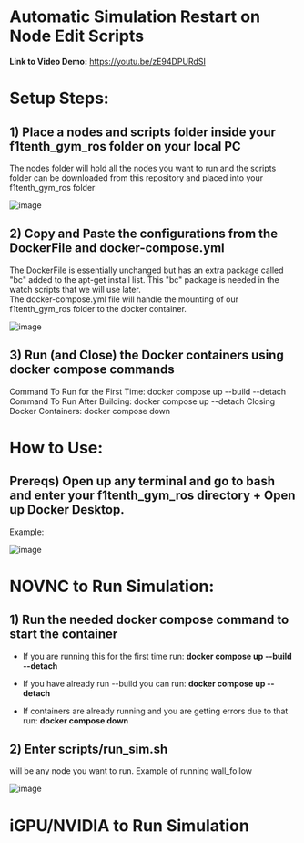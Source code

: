# Automatic Simulation Restart on Node Edit Scripts

**Link to Video Demo:** https://youtu.be/zE94DPURdSI

# Setup Steps:

## 1) Place a nodes and scripts folder inside your f1tenth_gym_ros folder on your local PC

The nodes folder will hold all the nodes you want to run and the scripts folder can be downloaded from this repository and placed into your f1tenth_gym_ros folder

![image](https://github.com/user-attachments/assets/09ccb62a-164f-4086-a30e-f2edfbf667f0)

## 2) Copy and Paste the configurations from the DockerFile and docker-compose.yml 

The DockerFile is essentially unchanged but has an extra package called "bc" added to the apt-get install list. This "bc" package is needed in the watch scripts that we will use later.  
The docker-compose.yml file will handle the mounting of our f1tenth_gym_ros folder to the docker container.

![image](https://github.com/user-attachments/assets/1e35ec7e-416f-4f0a-919f-c4504386f892)

## 3) Run (and Close) the Docker containers using docker compose commands

Command To Run for the First Time: docker compose up --build --detach
Command To Run After Building: docker compose up --detach
Closing Docker Containers: docker compose down

# How to Use:

## Prereqs) Open up any terminal and go to bash and enter your f1tenth_gym_ros directory + Open up Docker Desktop.

Example:

![image](https://github.com/user-attachments/assets/1b3893f5-2b06-459e-b0b8-c1a38289ee12)

# NOVNC to Run Simulation: 

## 1) Run the needed docker compose command to start the container

* If you are running this for the first time run: **docker compose up --build --detach**

* If you have already run --build you can run: **docker compose up --detach**  

* If containers are already running and you are getting errors due to that run: **docker compose down**   

## 2) Enter scripts/run_sim.sh <node> 

<node> will be any node you want to run. Example of running wall_follow

![image](https://github.com/user-attachments/assets/78623ffc-85c3-4ba0-915f-ba84758ecc96)


# iGPU/NVIDIA to Run Simulation


















